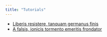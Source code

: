 ```yaml
---
title: "Tutorials"
---
```


- [Liberis resistere, tanquam germanus finis](../sample.md)
- [A falsis, ionicis tormento emeritis frondator](../sample.md)

